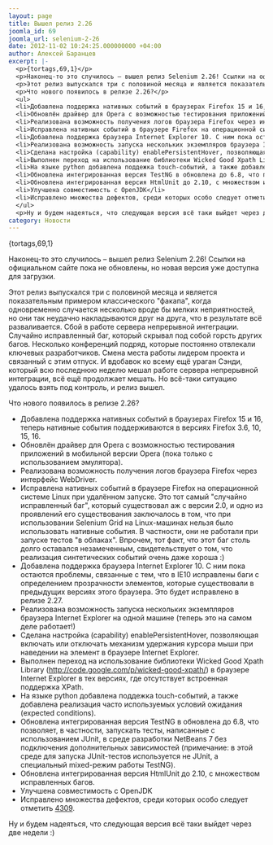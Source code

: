 ```yaml
---
layout: page
title: Вышел релиз 2.26
joomla_id: 69
joomla_url: selenium-2-26
date: 2012-11-02 10:24:25.000000000 +04:00
author: Алексей Баранцев
excerpt: |-
  <p>{tortags,69,1}</p>
  <p>Наконец-то это случилось – вышел релиз Selenium 2.26! Ссылки на официальном сайте пока не обновлены, но новая версия уже доступна для загрузки.</p>
  <p>Этот релиз выпускался три с половиной месяца и является показательным примером классического "факапа", когда одновременно случается несколько вроде бы мелких неприятностей, но они так неудачно накладываются друг на друга, что в результате всё разваливается. Сбой в работе сервера непрерывной интеграции. Случайно исправленный баг, который скрывал под собой горсть других багов. Несколько конференций подряд, которые постоянно отвлекали ключевых разработчиков. Смена места работы лидером проекта и связанный с этим отпуск. И вдобавок ко всему ещё ураган Сэнди, который всю последнюю неделю мешал работе сервера непрерывной интеграции, всё ещё продолжает мешать. Но всё-таки ситуацию удалось взять под контроль, и релиз вышел.</p>
  <p>Что нового появилось в релизе 2.26?</p>
  <ul>
  <li>Добавлена поддержка нативных событий в браузерах Firefox 15 и 16, теперь нативные события поддерживаются в версиях Firefox 3.6, 10, 15, 16.</li>
  <li>Обновлён драйвер для Opera с возможностью тестирования приложений в мобильной версии Opera (пока только с использованием эмулятора).</li>
  <li>Реализована возможность получения логов браузера Firefox через интерфейс WebDriver.</li>
  <li>Исправлена нативных событий в браузере Firefox на операционной системе Linux при удалённом запуске. Это тот самый "случайно исправленный баг", который существовал аж с версии 2.0, и одно из проявлений его существования заключалось в том, что при использовании Selenium Grid на Linux-машинах нельзя было использовать нативные события. В частности, они не работали при запуске тестов "в облаках". Впрочем, тот факт, что этот баг столь долго оставался незамеченным, свидетельствует о том, что реализация синтетических событий очень даже хороша :)</li>
  <li>Добавлена поддержка браузера Internet Explorer 10. С ним пока остаются проблемы, связанные с тем, что в IE10 исправлены баги с определением прозрачности элементов, которые существовали в предыдущих версиях этого браузера. Это будет исправлено в релизе 2.27.</li>
  <li>Реализована возможность запуска нескольких экземпляров браузера Internet Explorer на одной машине (теперь это на самом деле работает!)</li>
  <li>Сделана настройка (capability) enablePersistentHover, позволяющая включать или отключать механизм удержания курсора мыши при наведении на элемент в браузере Internet Explorer.</li>
  <li>Выполнен переход на использование библиотеки Wicked Good Xpath Library (<a href="http://code.google.com/p/wicked-good-xpath/" title="http://code.google.com/p/wicked-good-xpath/">http://code.google.com/p/wicked-good-xpath/</a>) в браузере Internet Explorer в тех версиях, где отсутствует встроенная поддержка XPath.</li>
  <li>На языке python добавлена поддежка touch-событий, а также добавлена реализация часто используемых условий ожидания (expected conditions).</li>
  <li>Обновлена интегрированная версия TestNG в обновлена до 6.8, что позволяет, в частности, запускать тесты, написанные с использованием JUnit, в среде разработки NetBeans 7 без подключения дополнительных зависимостей (примечание: в этой среде для запуска JUnit-тестов используется не JUnit, а специальный mixed-режим работы TestNG).</li>
  <li>Обновлена интегрированная версия HtmlUnit до 2.10, с множеством исправленных багов.</li>
  <li>Улучшена совместимость с OpenJDK</li>
  <li>Исправлено множества дефектов, среди которых особо следует отметить <a href="http://code.google.com/p/selenium/issues/detail?id=4309">4309</a>.</li>
  </ul>
  <p>Ну и будем надеяться, что следующая версия всё таки выйдет через две недели :)</p>
category: Новости
---
```

<p>{tortags,69,1}</p>
<p>Наконец-то это случилось – вышел релиз Selenium 2.26! Ссылки на официальном сайте пока не обновлены, но новая версия уже доступна для загрузки.</p>
<p>Этот релиз выпускался три с половиной месяца и является показательным примером классического "факапа", когда одновременно случается несколько вроде бы мелких неприятностей, но они так неудачно накладываются друг на друга, что в результате всё разваливается. Сбой в работе сервера непрерывной интеграции. Случайно исправленный баг, который скрывал под собой горсть других багов. Несколько конференций подряд, которые постоянно отвлекали ключевых разработчиков. Смена места работы лидером проекта и связанный с этим отпуск. И вдобавок ко всему ещё ураган Сэнди, который всю последнюю неделю мешал работе сервера непрерывной интеграции, всё ещё продолжает мешать. Но всё-таки ситуацию удалось взять под контроль, и релиз вышел.</p>
<p>Что нового появилось в релизе 2.26?</p>
<ul>
<li>Добавлена поддержка нативных событий в браузерах Firefox 15 и 16, теперь нативные события поддерживаются в версиях Firefox 3.6, 10, 15, 16.</li>
<li>Обновлён драйвер для Opera с возможностью тестирования приложений в мобильной версии Opera (пока только с использованием эмулятора).</li>
<li>Реализована возможность получения логов браузера Firefox через интерфейс WebDriver.</li>
<li>Исправлена нативных событий в браузере Firefox на операционной системе Linux при удалённом запуске. Это тот самый "случайно исправленный баг", который существовал аж с версии 2.0, и одно из проявлений его существования заключалось в том, что при использовании Selenium Grid на Linux-машинах нельзя было использовать нативные события. В частности, они не работали при запуске тестов "в облаках". Впрочем, тот факт, что этот баг столь долго оставался незамеченным, свидетельствует о том, что реализация синтетических событий очень даже хороша :)</li>
<li>Добавлена поддержка браузера Internet Explorer 10. С ним пока остаются проблемы, связанные с тем, что в IE10 исправлены баги с определением прозрачности элементов, которые существовали в предыдущих версиях этого браузера. Это будет исправлено в релизе 2.27.</li>
<li>Реализована возможность запуска нескольких экземпляров браузера Internet Explorer на одной машине (теперь это на самом деле работает!)</li>
<li>Сделана настройка (capability) enablePersistentHover, позволяющая включать или отключать механизм удержания курсора мыши при наведении на элемент в браузере Internet Explorer.</li>
<li>Выполнен переход на использование библиотеки Wicked Good Xpath Library (<a href="http://code.google.com/p/wicked-good-xpath/" title="http://code.google.com/p/wicked-good-xpath/">http://code.google.com/p/wicked-good-xpath/</a>) в браузере Internet Explorer в тех версиях, где отсутствует встроенная поддержка XPath.</li>
<li>На языке python добавлена поддежка touch-событий, а также добавлена реализация часто используемых условий ожидания (expected conditions).</li>
<li>Обновлена интегрированная версия TestNG в обновлена до 6.8, что позволяет, в частности, запускать тесты, написанные с использованием JUnit, в среде разработки NetBeans 7 без подключения дополнительных зависимостей (примечание: в этой среде для запуска JUnit-тестов используется не JUnit, а специальный mixed-режим работы TestNG).</li>
<li>Обновлена интегрированная версия HtmlUnit до 2.10, с множеством исправленных багов.</li>
<li>Улучшена совместимость с OpenJDK</li>
<li>Исправлено множества дефектов, среди которых особо следует отметить <a href="http://code.google.com/p/selenium/issues/detail?id=4309">4309</a>.</li>
</ul>
<p>Ну и будем надеяться, что следующая версия всё таки выйдет через две недели :)</p>
